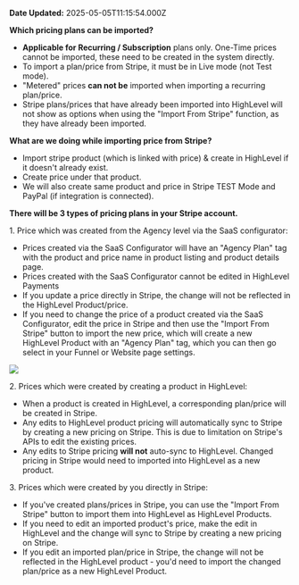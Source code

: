 **Date Updated:** 2025-05-05T11:15:54.000Z

**Which pricing plans can be imported?**

* **Applicable for Recurring / Subscription** plans only. One-Time prices cannot be imported, these need to be created in the system directly.
* To import a plan/price from Stripe, it must be in Live mode (not Test mode).
* "Metered" prices **can not be** imported when importing a recurring plan/price.
* Stripe plans/prices that have already been imported into HighLevel will not show as options when using the "Import From Stripe" function, as they have already been imported.

  
**What are we doing while importing price from Stripe?**

* Import stripe product (which is linked with price) & create in HighLevel if it doesn't already exist.
* Create price under that product.
* We will also create same product and price in Stripe TEST Mode and PayPal (if integration is connected).

  
**There will be 3 types of pricing plans in your Stripe account.**

  
1\. Price which was created from the Agency level via the SaaS configurator:

* Prices created via the SaaS Configurator will have an "Agency Plan" tag with the product and price name in product listing and product details page.
* Prices created with the SaaS Configurator cannot be edited in HighLevel Payments
* If you update a price directly in Stripe, the change will not be reflected in the HighLevel Product/price.
* If you need to change the price of a product created via the SaaS Configurator, edit the price in Stripe and then use the "Import From Stripe" button to import the new price, which will create a new HighLevel Product with an "Agency Plan" tag, which you can then go select in your Funnel or Website page settings.

![](https://s3.amazonaws.com/cdn.freshdesk.com/data/helpdesk/attachments/production/48158655926/original/_4ysyT1_RvDXKVtRAtamCvGXle9eLywe-A.jpeg?1636734358)

  
2\. Prices which were created by creating a product in HighLevel:

* When a product is created in HighLevel, a corresponding plan/price will be created in Stripe.
* Any edits to HighLevel product pricing will automatically sync to Stripe by creating a new pricing on Stripe. This is due to limitation on Stripe's APIs to edit the existing prices.
* Any edits to Stripe pricing **will not** auto-sync to HighLevel. Changed pricing in Stripe would need to imported into HighLevel as a new product.

  
3\. Prices which were created by you directly in Stripe:

* If you've created plans/prices in Stripe, you can use the "Import From Stripe" button to import them into HighLevel as HighLevel Products.
* If you need to edit an imported product's price, make the edit in HighLevel and the change will sync to Stripe by creating a new pricing on Stripe.
* If you edit an imported plan/price in Stripe, the change will not be reflected in the HighLevel product - you'd need to import the changed plan/price as a new HighLevel Product.

  